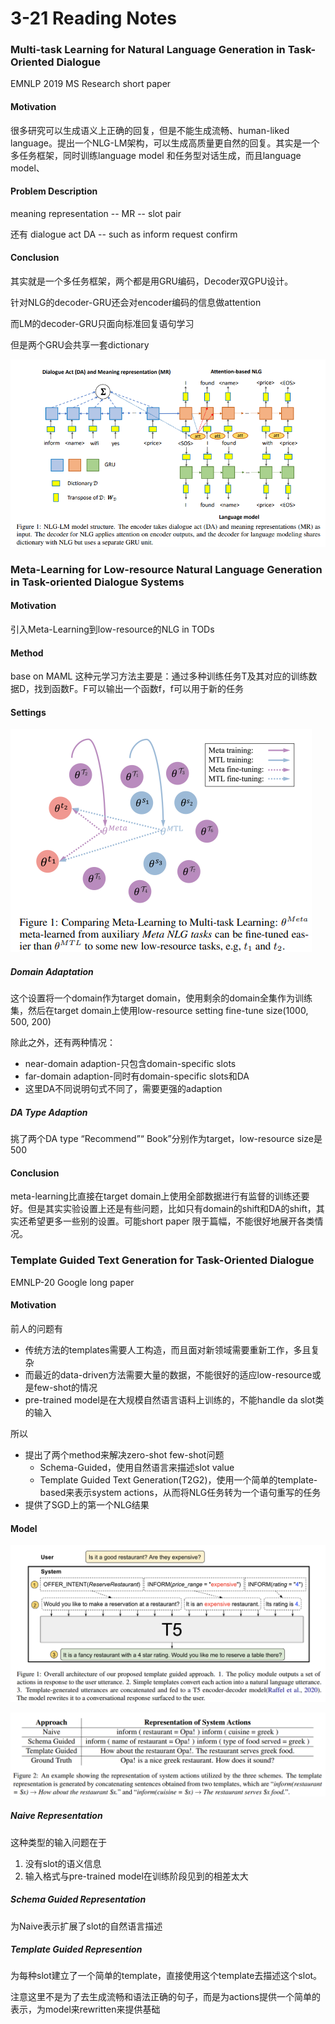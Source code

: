 # 3-21 Reading Notes

### Multi-task Learning for Natural Language Generation in Task-Oriented Dialogue

EMNLP 2019 MS Research short paper

#### Motivation

很多研究可以生成语义上正确的回复，但是不能生成流畅、human-liked language。提出一个NLG-LM架构，可以生成高质量更自然的回复。其实是一个多任务框架，同时训练language model 和任务型对话生成，而且language model、

#### Problem Description

meaning representation -- MR -- slot pair

还有 dialogue act DA -- such as  inform request  confirm

#### Conclusion

其实就是一个多任务框架，两个都是用GRU编码，Decoder双GPU设计。

针对NLG的decoder-GRU还会对encoder编码的信息做attention

而LM的decoder-GRU只面向标准回复语句学习

但是两个GRU会共享一套dictionary

![image-20210321162503784](pic/3-21-reading1.png)

### Meta-Learning for Low-resource Natural Language Generation in Task-oriented Dialogue Systems

#### Motivation

引入Meta-Learning到low-resource的NLG in TODs

#### Method

base on MAML 这种元学习方法主要是：通过多种训练任务T及其对应的训练数据D，找到函数F。F可以输出一个函数f，f可以用于新的任务

#### Settings



![image-20210321190019934](pic/3-21-reading2.png)

##### Domain Adaptation

这个设置将一个domain作为target domain，使用剩余的domain全集作为训练集，然后在target domain上使用low-resource setting fine-tune size(1000, 500, 200)

除此之外，还有两种情况：

+ near-domain adaption-只包含domain-specific slots
+ far-domain adaption-同时有domain-specific slots和DA
+ 这里DA不同说明句式不同了，需要更强的adaption

##### DA Type Adaption

挑了两个DA type “Recommend”“ Book”分别作为target，low-resource size是500

#### Conclusion

meta-learning比直接在target domain上使用全部数据进行有监督的训练还要好。但是其实实验设置上还是有些问题，比如只有domain的shift和DA的shift，其实还希望更多一些别的设置。可能short paper 限于篇幅，不能很好地展开各类情况。

### Template Guided Text Generation for Task-Oriented Dialogue

EMNLP-20 Google long paper

#### Motivation

前人的问题有

+ 传统方法的templates需要人工构造，而且面对新领域需要重新工作，多且复杂
+ 而最近的data-driven方法需要大量的数据，不能很好的适应low-resource或是few-shot的情况
+ pre-trained model是在大规模自然语言语料上训练的，不能handle da slot类的输入

所以

+ 提出了两个method来解决zero-shot few-shot问题
  + Schema-Guided，使用自然语言来描述slot value
  + Template Guided Text Generation(T2G2)，使用一个简单的template-based来表示system actions，从而将NLG任务转为一个语句重写的任务
+ 提供了SGD上的第一个NLG结果

#### Model



![image-20210321212403377](pic/3-21-reading3.png)

![image-20210321212422976](pic/3-21-reading4.png)

##### Naive Representation

这种类型的输入问题在于

1. 没有slot的语义信息
2. 输入格式与pre-trained model在训练阶段见到的相差太大

##### Schema Guided Representation

为Naive表示扩展了slot的自然语言描述

##### Template Guided Represention

为每种slot建立了一个简单的template，直接使用这个template去描述这个slot。

注意这里不是为了去生成流畅和语法正确的句子，而是为actions提供一个简单的表示，为model来rewritten来提供基础